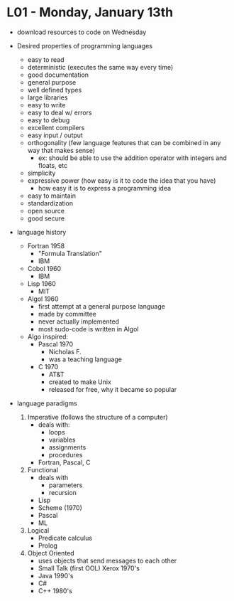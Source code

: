 # L01 - Monday, January 13th

- download resources to code on Wednesday

- Desired properties of programming languages
	- easy to read
	- deterministic (executes the same way every time)
	- good documentation
	- general purpose
	- well defined types
	- large libraries
	- easy to write
	- easy to deal w/ errors
	- easy to debug
	- excellent compilers
	- easy input / output
	- orthogonality (few language features that can be combined in any way that makes sense)
		- ex: should be able to use the addition operator with integers and floats, etc
	- simplicity
	- expressive power (how easy is it to code the idea that you have)
		- how easy it is to express a programming idea
	- easy to maintain
	- standardization
	- open source
	- good secure

- language history
	- Fortran 1958
		- "Formula Translation"
		- IBM
	- Cobol 1960
		- IBM
	- Lisp 1960
		- MIT
	- Algol 1960
		- first attempt at a general purpose language
		- made by committee
		- never actually implemented
		- most sudo-code is written in Algol
	- Algo inspired:
		- Pascal 1970
			- Nicholas F.
			- was a teaching language
		- C 1970
			- AT&T
			- created to make Unix
			- released for free, why it became so popular

- language paradigms
	1) Imperative (follows the structure of a computer)
		- deals with:
			- loops
			- variables
			- assignments
			- procedures
		- Fortran, Pascal, C
	1) Functional
		- deals with
			- parameters
			- recursion
		- Lisp
		- Scheme (1970)
		- Pascal
		- ML
	1) Logical
		- Predicate calculus
		- Prolog
	1) Object Oriented
		- uses objects that send messages to each other
		- Small Talk (first OOL) Xerox 1970's
		- Java 1990's
		- C#
		- C++ 1980's